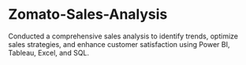 # Zomato-Sales-Analysis
Conducted a comprehensive sales analysis to identify trends, optimize sales strategies, and enhance customer satisfaction using Power BI, Tableau, Excel, and SQL.
